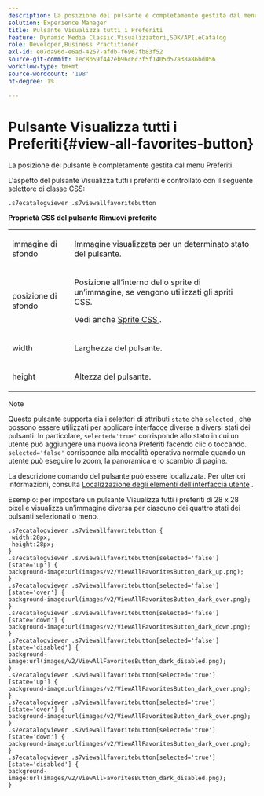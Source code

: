 ```yaml
---
description: La posizione del pulsante è completamente gestita dal menu Preferiti.
solution: Experience Manager
title: Pulsante Visualizza tutti i Preferiti
feature: Dynamic Media Classic,Visualizzatori,SDK/API,eCatalog
role: Developer,Business Practitioner
exl-id: e07da96d-e6ad-4257-afdb-f6967fb83f52
source-git-commit: 1ec8b59f442eb96c6c3f5f1405d57a38a86bd056
workflow-type: tm+mt
source-wordcount: '198'
ht-degree: 1%

---
```


# Pulsante Visualizza tutti i Preferiti{#view-all-favorites-button}

La posizione del pulsante è completamente gestita dal menu Preferiti.

<!--<a id="section_061E550C1C1D4DB2BD663A898895B38C"></a>-->

L&#39;aspetto del pulsante Visualizza tutti i preferiti è controllato con il seguente selettore di classe CSS:

```
.s7ecatalogviewer .s7viewallfavoritebutton
```

**Proprietà CSS del pulsante Rimuovi preferito**

<table id="table_C48C56E696304C9BAFEE71BA9EA9A174"> 
 <tbody> 
  <tr> 
   <td colname="col1"> <p> <span class="codeph"> immagine di sfondo  </span> </p> </td> 
   <td colname="col2"> <p> Immagine visualizzata per un determinato stato del pulsante. </p> </td> 
  </tr> 
  <tr> 
   <td colname="col1"> <p> <span class="codeph"> posizione di sfondo  </span> </p> </td> 
   <td colname="col2"> <p> Posizione all’interno dello sprite di un’immagine, se vengono utilizzati gli spriti CSS. </p> <p>Vedi anche <a href="../../../c-html5-s7-aem-asset-viewers/c-html5-20-ecatalog-viewer-about/c-html5-20-ecatalog-viewer-customizingviewer/c-html5-20-ecatalog-viewer-customizingviewer.md#section-9d570f95eb2443aca74c1b02f6e89aff" format="dita" scope="local"> Sprite CSS </a>. </p> </td> 
  </tr> 
  <tr> 
   <td colname="col1"> <p> <span class="codeph"> width </span> </p> </td> 
   <td colname="col2"> <p>Larghezza del pulsante. </p> </td> 
  </tr> 
  <tr> 
   <td colname="col1"> <p> <span class="codeph"> height </span> </p> </td> 
   <td colname="col2"> <p>Altezza del pulsante. </p> </td> 
  </tr> 
 </tbody> 
</table>

>[!NOTE]
>
>Questo pulsante supporta sia i selettori di attributi `state` che `selected` , che possono essere utilizzati per applicare interfacce diverse a diversi stati dei pulsanti. In particolare, `selected='true'` corrisponde allo stato in cui un utente può aggiungere una nuova icona Preferiti facendo clic o toccando. `selected='false'` corrisponde alla modalità operativa normale quando un utente può eseguire lo zoom, la panoramica e lo scambio di pagine.

La descrizione comando del pulsante può essere localizzata. Per ulteriori informazioni, consulta [Localizzazione degli elementi dell’interfaccia utente](../../../c-html5-s7-aem-asset-viewers/c-html5-20-ecatalog-viewer-about/c-html5-20-ecatalog-viewer-localization.md#concept-cbfc39344c494eb7b9f6a272cff0cc74) .

Esempio: per impostare un pulsante Visualizza tutti i preferiti di 28 x 28 pixel e visualizza un’immagine diversa per ciascuno dei quattro stati dei pulsanti selezionati o meno.

```
.s7ecatalogviewer .s7viewallfavoritebutton { 
 width:28px; 
 height:28px; 
} 
.s7ecatalogviewer .s7viewallfavoritebutton[selected='false'][state='up'] { 
background-image:url(images/v2/ViewAllFavoritesButton_dark_up.png); 
} 
.s7ecatalogviewer .s7viewallfavoritebutton[selected='false'][state='over'] { 
background-image:url(images/v2/ViewAllFavoritesButton_dark_over.png); 
} 
.s7ecatalogviewer .s7viewallfavoritebutton[selected='false'][state='down'] { 
background-image:url(images/v2/ViewAllFavoritesButton_dark_down.png); 
} 
.s7ecatalogviewer .s7viewallfavoritebutton[selected='false'][state='disabled'] { 
background-image:url(images/v2/ViewAllFavoritesButton_dark_disabled.png); 
} 
.s7ecatalogviewer .s7viewallfavoritebutton[selected='true'][state='up'] { 
background-image:url(images/v2/ViewAllFavoritesButton_dark_over.png); 
} 
.s7ecatalogviewer .s7viewallfavoritebutton[selected='true'][state='over'] { 
background-image:url(images/v2/ViewAllFavoritesButton_dark_over.png); 
} 
.s7ecatalogviewer .s7viewallfavoritebutton[selected='true'][state='down'] { 
background-image:url(images/v2/ViewAllFavoritesButton_dark_over.png); 
} 
.s7ecatalogviewer .s7viewallfavoritebutton[selected='true'][state='disabled'] { 
background-image:url(images/v2/ViewAllFavoritesButton_dark_disabled.png); 
}
```
